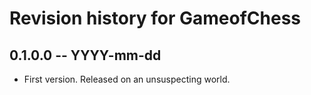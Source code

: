 # Revision history for GameofChess

## 0.1.0.0 -- YYYY-mm-dd

* First version. Released on an unsuspecting world.
